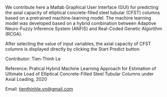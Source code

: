 We contribute here a Matlab Graphical User Interface (GUI) for predicting the axial capacity of elliptical concrete-filled steel tubular (CFST) columns based on a pretrained machine-learning model.
The machine learning model was developed based on a hybrid combination between Adaptive Neuro-Fuzzy Inference System (ANFIS) and Real-Coded Genetic Algorithm (RCGA).

After selecting the value of input variables, the axial capacity of CFST columns is displayed directly by clicking the Start Predict button.

Contributor: Tien-Thinh Le

Reference: Pratical Hybrid Machine Learning Approach for Estimation of Ultimate Load of Elliptical Concrete-Filled Steel Tubular Columns under Axial Loading, 2020

Email: tienthinhle.vn@gmail.com
